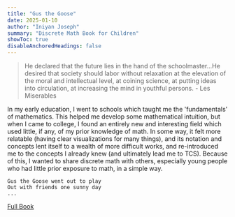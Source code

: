 ```yaml
---
title: "Gus the Goose"
date: 2025-01-10
author: "Iniyan Joseph"
summary: "Discrete Math Book for Children" 
showToc: true
disableAnchoredHeadings: false
---
```


> He declared that the future lies in the hand of the schoolmaster...He desired that society should labor without relaxation at the elevation of the moral and intellectual level, at coining science, at putting ideas into circulation, at increasing the mind in youthful persons. - Les Miserables

In my early education, I went to schools which taught me the 'fundamentals' of mathematics. This helped me develop some mathematical intuition, but when I came to college, I found an entirely new and interesting field which used little, if any, of my prior knowledge of math. In some way, it felt more relatable (having clear visualizations for many things), and its notation and concepts lent itself to a wealth of more difficult works, and re-introduced me to the concepts I already knew (and ultimately lead me to TCS). Because of this, I wanted to share discrete math with others, especially young people who had little prior exposure to math, in a simple way. 


```
Gus the Goose went out to play
Out with friends one sunny day
...
```
[Full Book](https://github.com/iniyanijoseph/Gus_the_Goose/blob/main/main.pdf)

